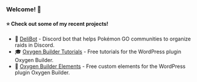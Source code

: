 ### Welcome! 👋

#### ⭐ Check out some of my recent projects!

* 🤖 [DeliBot](https://github.com/Widdin/DeliBot) - Discord bot that helps Pokémon GO communities to organize raids in Discord.  
* 🎓 [Oxygen Builder Tutorials](https://github.com/Widdin/wp_oxygen) - Free tutorials for the WordPress plugin Oxygen Builder.
* 🎨 [Oxygen Builder Elements](https://github.com/Widdin/wp-oxygen-elements) - Free custom elements for the WordPress plugin Oxygen Builder.
